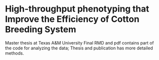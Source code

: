 # High-throughput phenotyping that Improve the Efficiency of Cotton Breeding System
Master thesis at Texas A&amp;M University
Final RMD and pdf contains part of the code for analyzing the data;
Thesis and publication has more detailed methods.
